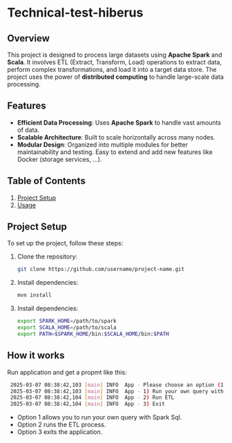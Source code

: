 # Technical-test-hiberus

## Overview

This project is designed to process large datasets using **Apache Spark** and **Scala**. It involves ETL (Extract, Transform, Load) operations to extract data, perform complex transformations, and load it into a target data store. The project uses the power of **distributed computing** to handle large-scale data processing.

## Features

- **Efficient Data Processing**: Uses **Apache Spark** to handle vast amounts of data.
- **Scalable Architecture**: Built to scale horizontally across many nodes.
- **Modular Design**: Organized into multiple modules for better maintainability and testing. Easy to extend and add new features like Docker (storage services, ...).

## Table of Contents

1. [Project Setup](#project-setup)
2. [Usage](#usage)


## Project Setup

To set up the project, follow these steps:

1. Clone the repository:

   ```bash
   git clone https://github.com/username/project-name.git

2. Install dependencies:

   ```bash
   mvn install

3. Install dependencies:

   ```bash
   export SPARK_HOME=/path/to/spark
   export SCALA_HOME=/path/to/scala
   export PATH=$SPARK_HOME/bin:$SCALA_HOME/bin:$PATH

## How it works
Run application and get a propmt like this:

   ```bash
    2025-03-07 08:38:42,103 [main] INFO  App - Please choose an option (1, 2 or 3). Other values will be ignored.
    2025-03-07 08:38:42,103 [main] INFO  App - 1) Run your own query with Spark Sql
    2025-03-07 08:38:42,104 [main] INFO  App - 2) Run ETL
    2025-03-07 08:38:42,104 [main] INFO  App - 3) Exit
```

- Option 1 allows you to run your own query with Spark Sql.
- Option 2 runs the ETL process. 
- Option 3 exits the application.